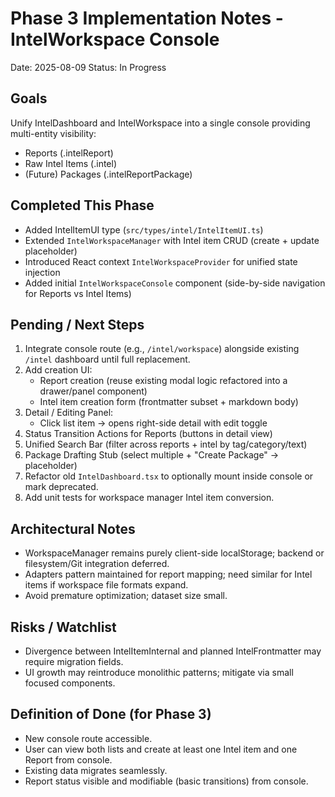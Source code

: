 # Phase 3 Implementation Notes - IntelWorkspace Console
Date: 2025-08-09
Status: In Progress

## Goals
Unify IntelDashboard and IntelWorkspace into a single console providing multi-entity visibility:
- Reports (.intelReport)
- Raw Intel Items (.intel)
- (Future) Packages (.intelReportPackage)

## Completed This Phase
- Added IntelItemUI type (`src/types/intel/IntelItemUI.ts`)
- Extended `IntelWorkspaceManager` with Intel item CRUD (create + update placeholder)
- Introduced React context `IntelWorkspaceProvider` for unified state injection
- Added initial `IntelWorkspaceConsole` component (side-by-side navigation for Reports vs Intel Items)

## Pending / Next Steps
1. Integrate console route (e.g., `/intel/workspace`) alongside existing `/intel` dashboard until full replacement.
2. Add creation UI:
   - Report creation (reuse existing modal logic refactored into a drawer/panel component)
   - Intel item creation form (frontmatter subset + markdown body)
3. Detail / Editing Panel:
   - Click list item → opens right-side detail with edit toggle
4. Status Transition Actions for Reports (buttons in detail view)
5. Unified Search Bar (filter across reports + intel by tag/category/text)
6. Package Drafting Stub (select multiple + "Create Package" → placeholder)
7. Refactor old `IntelDashboard.tsx` to optionally mount inside console or mark deprecated.
8. Add unit tests for workspace manager Intel item conversion.

## Architectural Notes
- WorkspaceManager remains purely client-side localStorage; backend or filesystem/Git integration deferred.
- Adapters pattern maintained for report mapping; need similar for Intel items if workspace file formats expand.
- Avoid premature optimization; dataset size small.

## Risks / Watchlist
- Divergence between IntelItemInternal and planned IntelFrontmatter may require migration fields.
- UI growth may reintroduce monolithic patterns; mitigate via small focused components.

## Definition of Done (for Phase 3)
- New console route accessible.
- User can view both lists and create at least one Intel item and one Report from console.
- Existing data migrates seamlessly.
- Report status visible and modifiable (basic transitions) from console.

